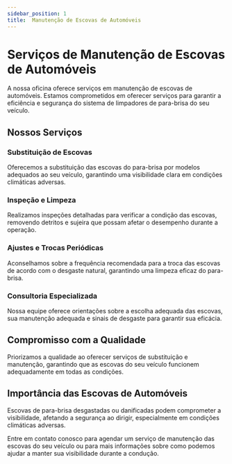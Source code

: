 ```yaml
---
sidebar_position: 1
title:  Manutenção de Escovas de Automóveis
---
```


# Serviços de Manutenção de Escovas de Automóveis

A nossa oficina oferece serviços em manutenção de escovas de automóveis. Estamos comprometidos em oferecer serviços para garantir a eficiência e segurança do sistema de limpadores de para-brisa do seu veículo.

## Nossos Serviços

### Substituição de Escovas

Oferecemos a substituição das escovas do para-brisa por modelos adequados ao seu veículo, garantindo uma visibilidade clara em condições climáticas adversas.

### Inspeção e Limpeza

Realizamos inspeções detalhadas para verificar a condição das escovas, removendo detritos e sujeira que possam afetar o desempenho durante a operação.

### Ajustes e Trocas Periódicas

Aconselhamos sobre a frequência recomendada para a troca das escovas de acordo com o desgaste natural, garantindo uma limpeza eficaz do para-brisa.

### Consultoria Especializada

Nossa equipe oferece orientações sobre a escolha adequada das escovas, sua manutenção adequada e sinais de desgaste para garantir sua eficácia.

## Compromisso com a Qualidade

Priorizamos a qualidade ao oferecer serviços de substituição e manutenção, garantindo que as escovas do seu veículo funcionem adequadamente em todas as condições.

## Importância das Escovas de Automóveis

Escovas de para-brisa desgastadas ou danificadas podem comprometer a visibilidade, afetando a segurança ao dirigir, especialmente em condições climáticas adversas.

Entre em contato conosco para agendar um serviço de manutenção das escovas do seu veículo ou para mais informações sobre como podemos ajudar a manter sua visibilidade durante a condução.
